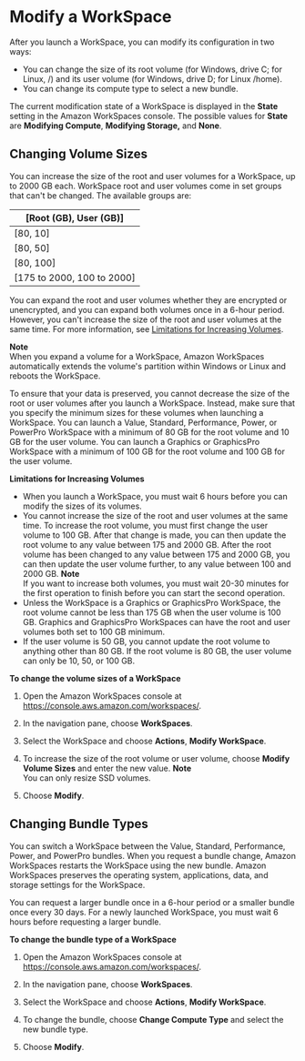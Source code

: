 # Modify a WorkSpace<a name="modify-workspaces"></a>

After you launch a WorkSpace, you can modify its configuration in two ways: 
+ You can change the size of its root volume \(for Windows, drive C; for Linux, /\) and its user volume \(for Windows, drive D; for Linux /home\)\.
+ You can change its compute type to select a new bundle\.

The current modification state of a WorkSpace is displayed in the **State** setting in the Amazon WorkSpaces console\. The possible values for **State** are **Modifying Compute**, **Modifying Storage,** and **None**\.

## Changing Volume Sizes<a name="change_volume_sizes"></a>

You can increase the size of the root and user volumes for a WorkSpace, up to 2000 GB each\. WorkSpace root and user volumes come in set groups that can't be changed\. The available groups are:


| \[Root \(GB\), User \(GB\)\] | 
| --- | 
| \[80, 10\] | 
| \[80, 50\] | 
| \[80, 100\] | 
| \[175 to 2000, 100 to 2000\] | 

You can expand the root and user volumes whether they are encrypted or unencrypted, and you can expand both volumes once in a 6\-hour period\. However, you can't increase the size of the root and user volumes at the same time\. For more information, see [Limitations for Increasing Volumes](#limitations_increasing_volumes)\.

**Note**  
When you expand a volume for a WorkSpace, Amazon WorkSpaces automatically extends the volume's partition within Windows or Linux and reboots the WorkSpace\.

To ensure that your data is preserved, you cannot decrease the size of the root or user volumes after you launch a WorkSpace\. Instead, make sure that you specify the minimum sizes for these volumes when launching a WorkSpace\. You can launch a Value, Standard, Performance, Power, or PowerPro WorkSpace with a minimum of 80 GB for the root volume and 10 GB for the user volume\. You can launch a Graphics or GraphicsPro WorkSpace with a minimum of 100 GB for the root volume and 100 GB for the user volume\.

**Limitations for Increasing Volumes**
+ When you launch a WorkSpace, you must wait 6 hours before you can modify the sizes of its volumes\.
+ You cannot increase the size of the root and user volumes at the same time\. To increase the root volume, you must first change the user volume to 100 GB\. After that change is made, you can then update the root volume to any value between 175 and 2000 GB\. After the root volume has been changed to any value between 175 and 2000 GB, you can then update the user volume further, to any value between 100 and 2000 GB\.
**Note**  
If you want to increase both volumes, you must wait 20\-30 minutes for the first operation to finish before you can start the second operation\.
+ Unless the WorkSpace is a Graphics or GraphicsPro WorkSpace, the root volume cannot be less than 175 GB when the user volume is 100 GB\. Graphics and GraphicsPro WorkSpaces can have the root and user volumes both set to 100 GB minimum\.
+ If the user volume is 50 GB, you cannot update the root volume to anything other than 80 GB\. If the root volume is 80 GB, the user volume can only be 10, 50, or 100 GB\.

**To change the volume sizes of a WorkSpace**

1. Open the Amazon WorkSpaces console at [https://console\.aws\.amazon\.com/workspaces/](https://console.aws.amazon.com/workspaces/)\.

1. In the navigation pane, choose **WorkSpaces**\.

1. Select the WorkSpace and choose **Actions**, **Modify WorkSpace**\.

1. To increase the size of the root volume or user volume, choose **Modify Volume Sizes** and enter the new value\.
**Note**  
You can only resize SSD volumes\.

1. Choose **Modify**\.

## Changing Bundle Types<a name="change_bundles"></a>

You can switch a WorkSpace between the Value, Standard, Performance, Power, and PowerPro bundles\. When you request a bundle change, Amazon WorkSpaces restarts the WorkSpace using the new bundle\. Amazon WorkSpaces preserves the operating system, applications, data, and storage settings for the WorkSpace\.

You can request a larger bundle once in a 6\-hour period or a smaller bundle once every 30 days\. For a newly launched WorkSpace, you must wait 6 hours before requesting a larger bundle\.

**To change the bundle type of a WorkSpace**

1. Open the Amazon WorkSpaces console at [https://console\.aws\.amazon\.com/workspaces/](https://console.aws.amazon.com/workspaces/)\.

1. In the navigation pane, choose **WorkSpaces**\.

1. Select the WorkSpace and choose **Actions**, **Modify WorkSpace**\.

1. To change the bundle, choose **Change Compute Type** and select the new bundle type\.

1. Choose **Modify**\.